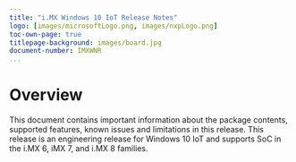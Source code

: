 ```yaml
---
title: "i.MX Windows 10 IoT Release Notes"
logo: [images/microsoftLogo.png, images/nxpLogo.png]
toc-own-page: true
titlepage-background: images/board.jpg
document-number: IMXWNR
...
```


Overview
====

This document contains important information about the
package contents, supported features, known issues and
limitations in this release.
This release is an engineering release for Windows 10 IoT
and supports SoC in the i.MX 6, iMX 7, and i.MX 8 families.
